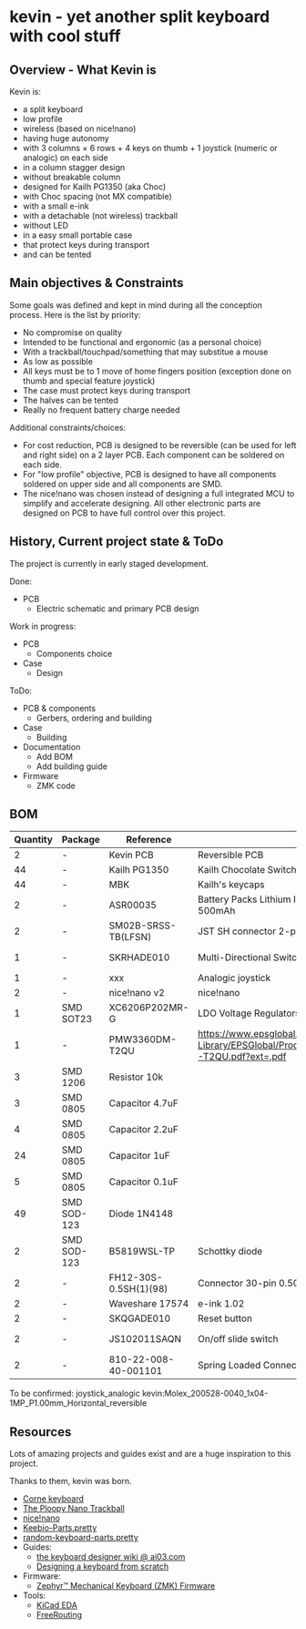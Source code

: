 # kevin - yet another split keyboard with cool stuff

## Overview - What Kevin is

Kevin is:

- a split keyboard
- low profile
- wireless (based on nice!nano)
- having huge autonomy
- with 3 columns × 6 rows + 4 keys on thumb + 1 joystick (numeric or analogic) on each side
- in a column stagger design
- without breakable column
- designed for Kailh PG1350 (aka Choc)
- with Choc spacing (not MX compatible)
- with a small e-ink
- with a detachable (not wireless) trackball
- without LED
- in a easy small portable case
- that protect keys during transport
- and can be tented

## Main objectives & Constraints

Some goals was defined and kept in mind during all the conception process. Here is the list by priority:

- No compromise on quality
- Intended to be functional and ergonomic (as a personal choice)
- With a trackball/touchpad/something that may substitue a mouse
- As low as possible
- All keys must be to 1 move of home fingers position (exception done on thumb and special feature joystick)
- The case must protect keys during transport
- The halves can be tented
- Really no frequent battery charge needed

Additional constraints/choices:

- For cost reduction, PCB is designed to be reversible (can be used for left and right side) on a 2 layer PCB.
Each component can be soldered on each side.
- For "low profile" objective, PCB is designed to have all components soldered on upper side and all components are SMD.
- The nice!nano was chosen instead of designing a full integrated MCU to simplify and accelerate designing.
All other electronic parts are designed on PCB to have full control over this project.

## History, Current project state & ToDo

The project is currently in early staged development.

Done:

- PCB
  - Electric schematic and primary PCB design

Work in progress:

- PCB
  - Components choice
- Case
  - Design

ToDo:

- PCB & components
  - Gerbers, ordering and building
- Case
  - Building
- Documentation
  - Add BOM
  - Add building guide
- Firmware
  - ZMK code

## BOM
|Quantity|Package|Reference|Name|Comments|
|-|-|-|-|-|
|2|-|Kevin PCB|Reversible PCB||
|44|-|Kailh PG1350|Kailh Chocolate Switch|https://deskthority.net/wiki/Kailh_PG1350_series||
|44|-|MBK|Kailh's keycaps||
|2|-|ASR00035|Battery Packs Lithium Ion Polymer Battery - 3.7V 500mAh|https://www.mouser.fr/ProductDetail/TinyCircuits/ASR00035?qs=byeeYqUIh0PRqqMETE%2FAZw%3D%3D|
|2|-|SM02B-SRSS-TB(LFSN)|JST SH connector 2-pin|https://fr.rs-online.com/web/p/embases-circuits-imprimes/5151490|
|1|-|SKRHADE010|Multi-Directional Switches 4-direction center push|https://www.mouser.fr/ProductDetail/Alps-Alpine/SKRHADE010?qs=seHrhfPpLDxlAi0Di%252BJD5Q%3D%3D|
|1|-|xxx|Analogic joystick||
|2|-|nice!nano v2|nice!nano||
|1|SMD SOT23|XC6206P202MR-G|LDO Voltage Regulators|https://www.torexsemi.com/file/xc6206/XC6206.pdf|
|1|-|PMW3360DM-T2QU|https://www.epsglobal.com/Media-Library/EPSGlobal/Products/files/pixart/PMW3360DM-T2QU.pdf?ext=.pdf|
|3|SMD 1206|Resistor 10k||
|3|SMD 0805|Capacitor 4.7uF||
|4|SMD 0805|Capacitor 2.2uF||
|24|SMD 0805|Capacitor 1uF||
|5|SMD 0805|Capacitor 0.1uF||
|49|SMD SOD-123|Diode 1N4148||
|2|SMD SOD-123|B5819WSL-TP|Schottky diode||
|2|-|FH12-30S-0.5SH(1)(98)|Connector 30-pin 0.50mm Horizontal||
|2|-|Waveshare 17574|e-ink 1.02|https://www.waveshare.com/w/upload/2/2b/1.02inch-e-Paper_Specification.pdf|
|2|-|SKQGADE010|Reset button|https://tech.alpsalpine.com/prod/e/html/tact/surfacemount/skqg/skqgade010.html|
|2|-|JS102011SAQN|On/off slide switch|https://www.mouser.fr/ProductDetail/CK/JS102011SAQN?qs=%2Fha2pyFaduiV2nqaS%252BU8Q9wtp%2FpUP0ZhxQ7YjhJWd98Vv%2FajANoXBg%3D%3D|
|2|-|810-22-008-40-001101|Spring Loaded Connectors 8-pin|https://www.mouser.fr/ProductDetail/Mill-Max/810-22-008-40-001101?qs=XvIqXwAF0edJjs2Rmv%2FtNw%3D%3D|

To be confirmed:
joystick_analogic	kevin:Molex_200528-0040_1x04-1MP_P1.00mm_Horizontal_reversible


## Resources

Lots of amazing projects and guides exist and are a huge inspiration to this project.

Thanks to them, kevin was born.

- [Corne keyboard](https://github.com/foostan/crkbd/)
- [The Ploopy Nano Trackball](https://github.com/ploopyco/nano-trackball)
- [nice!nano](https://nicekeyboards.com/nice-nano)
- [Keebio-Parts.pretty](https://github.com/keebio/Keebio-Parts.pretty)
- [random-keyboard-parts.pretty](https://github.com/ai03-2725/random-keyboard-parts.pretty)
- Guides:
  - [the keyboard designer wiki @ ai03.com](https://wiki.ai03.com/)
  - [Designing a keyboard from scratch](https://www.masterzen.fr/2020/05/03/designing-a-keyboard-part-1/)
- Firmware:
  - [Zephyr™ Mechanical Keyboard (ZMK) Firmware](https://github.com/zmkfirmware/zmk)
- Tools:
  - [KiCad EDA](https://www.kicad.org/)
  - [FreeRouting](https://freerouting.org/)
